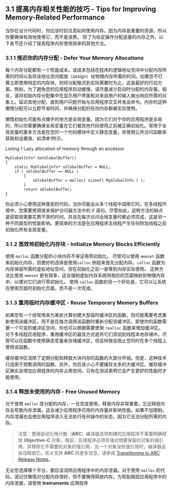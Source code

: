 ## 3.1 提高内存相关性能的技巧 - Tips for Improving Memory-Related Performance

当你在设计代码时，你应该时刻注意如何使用内存。因为内存是重要的资源，所以你要确保有效地使用它，而不是浪费。 除了为给定操作分配适量的内存之外，以下各节还介绍了提高程序内存使用效率的其他方法。

### 3.1.1 推迟你的内存分配 - Defer Your Memory Allocations

每个内存分配都有一个性能成本。该成本包括在程序的逻辑地址空间中分配内存所需的时间以及将该地址空间赋值（assign）给物理内存所需的时间。如果您不打算立即使用特定的内存块，则将分配推迟到实际需要时为止，这是最好的行动方案。例如，为了避免您的应用程序启动缓慢，请尽量减少启动时分配的内存量。相反，请将初始内存分配集中在显示用户界面和对来自用户的输入做出响应所需的对象上。延迟其他分配，直到用户问题开始与应用程序交互并发出命令。内存的这种懒惰分配可以立即节省时间，并确保分配的任何内存都被实际使用。

懒惰初始化可能有点棘手的地方是全局变量。因为它们对于你的应用程序是全局的，所以你需要确保全局变量在它们被其他代码使用之前被正确初始化。常用于全局变量的基本方法是在您的一个代码模块中定义静态变量，并使用公共访问函数来获取和设置值，如清单1所示。

Listing 1  Lazy allocation of memory through an accessor

```
MyGlobalInfo* GetGlobalBuffer()
{
    static MyGlobalInfo* sGlobalBuffer = NULL;
    if ( sGlobalBuffer == NULL )
        {
            sGlobalBuffer = malloc( sizeof( MyGlobalInfo ) );
        }
        return sGlobalBuffer;
}
```

你必须小心使用这种类型的代码，当你可能会从多个线程中调用它时。在多线程环境中，您需要使用锁来保护访问器方法中的 if 语句。尽管如此，这种方法的缺点是获取锁需要花费不菲的时间，并且在每次访问全局变量时都必须完成，这是另一种不同类型的性能影响。更简单的方法是在应用程序主线程产生任何附加线程之前初始化所有全局变量。

### 3.1.2 高效地初始化内存块 - Initialize Memory Blocks Efficiently
使用 `malloc` 函数分配的小块内存不保证用零初始化。 尽管可以使用 `memset` 函数来初始化内存，但更好的选择是使用`calloc` 例程来首先分配内存。`calloc` 函数为内存保留所需的虚拟地址空间，但在初始化之前一直等到内存实际使用。 这种方法比使用 `memset` 更有效率，这会强制虚拟内存系统将相应的页面映射到物理内存中，以便对它们进行零初始化。 使用 `calloc` 函数的另一个好处是，它可以让系统在使用页面时初始化页面，而不是一次完成。

### 3.1.3 重用临时内存缓冲区 - Reuse Temporary Memory Buffers
如果您有一个经常用来为某些计算创建大型临时缓冲区的函数，则可能需要考虑重新使用该缓冲区，而不是在每次调用该函数时重新分配该缓冲区。即使你的函数需要一个可变的缓冲区空间，你也可以根据需要使用 `realloc` 函数来增加缓冲区。对于多线程应用程序，重用缓冲区的最佳方式是将它们添加到线程本地存储中。尽管可以在函数中使用静态变量来存储缓冲区，但这样做会阻止您同时在多个线程上使用该函数。

缓存缓冲区消除了定期分配和释放大块内存的函数的大部分开销。但是，这种技术只适用于频繁调用的函数。另外，你应该小心不要缓存太多的大缓冲区。缓存缓冲区确实会增加应用程序的内存占用空间，只有在测试表明它会产生更好的性能时才能使用。

### 3.1.4 释放未使用的内存 - Free Unused Memory
对于使用 `malloc` 库分配的内存，一旦完成使用，释放内存非常重要。忘记释放内存会导致内存泄漏，这会减少应用程序可用的内存量并影响性能。如果不加限制，内存泄漏也会使应用程序进入无法执行任何操作的状态，因为它无法分配所需的内存。

> 注意：使用自动引用计数（**ARC**）编译器选项构建的应用程序不需要明确释放 **Objective-C** 对象。相反，应用程序必须存储对想要保留的对象的强引用，并移除它不需要的对象的强引用。当一个对象没有强引用时，编译器会自动释放它。有关支持 **ARC** 的更多信息，请参阅 [Transitioning to ARC Release Notes](https://developer.apple.com/library/content/releasenotes/ObjectiveC/RN-TransitioningToARC/Introduction/Introduction.html#//apple_ref/doc/uid/TP40011226)。

无论您选择哪个平台，都应该消除应用程序中的内存泄漏。对于使用 `malloc` 的代码，请记住懒惰对分配内存很好，但不要懒得释放内存。为帮助跟踪应用程序中的内存泄漏，请使用 **Instruments** 应用程序